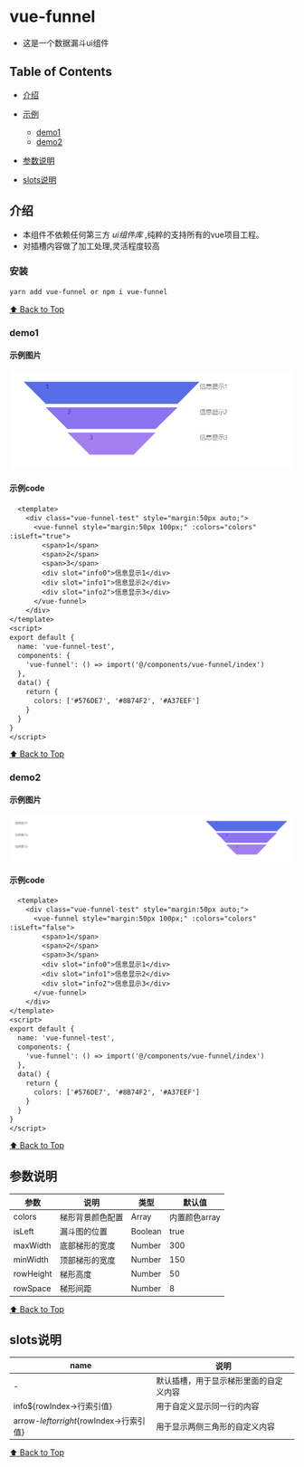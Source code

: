 # vue-funnel
 * 这是一个数据漏斗ui组件


## Table of Contents <!-- omit in toc -->

* [介绍](#介绍)

* [示例](#demo)
  * [demo1](#demo1)
  * [demo2](#demo2)

* [参数说明](#参数说明)

* [slots说明](#slots说明)


## 介绍

  - 本组件不依赖任何第三方 _ui组件库_ ,纯粹的支持所有的vue项目工程。
  - 对插槽内容做了加工处理,灵活程度较高

### 安装

```sh
yarn add vue-funnel or npm i vue-funnel
```

[⬆ Back to Top](#table-of-contents)

### demo1
  #### 示例图片
  ![07-2019](./assets/funnel-demo1.jpg)

  #### 示例code
  ```vue
    <template>
      <div class="vue-funnel-test" style="margin:50px auto;">
        <vue-funnel style="margin:50px 100px;" :colors="colors" :isLeft="true">
          <span>1</span>
          <span>2</span>
          <span>3</span>
          <div slot="info0">信息显示1</div>
          <div slot="info1">信息显示2</div>
          <div slot="info2">信息显示3</div>
        </vue-funnel>
      </div>
  </template>
  <script>
  export default {
    name: 'vue-funnel-test',
    components: {
      'vue-funnel': () => import('@/components/vue-funnel/index')
    },
    data() {
      return {
        colors: ['#576DE7', '#8B74F2', '#A37EEF']
      }
    }
  }
  </script>
  ```

[⬆ Back to Top](#table-of-contents)

### demo2

  #### 示例图片
  ![07-2019](./assets/funnel-demo2.jpg)

  #### 示例code
  ```vue
    <template>
      <div class="vue-funnel-test" style="margin:50px auto;">
        <vue-funnel style="margin:50px 100px;" :colors="colors" :isLeft="false">
          <span>1</span>
          <span>2</span>
          <span>3</span>
          <div slot="info0">信息显示1</div>
          <div slot="info1">信息显示2</div>
          <div slot="info2">信息显示3</div>
        </vue-funnel>
      </div>
  </template>
  <script>
  export default {
    name: 'vue-funnel-test',
    components: {
      'vue-funnel': () => import('@/components/vue-funnel/index')
    },
    data() {
      return {
        colors: ['#576DE7', '#8B74F2', '#A37EEF']
      }
    }
  }
  </script>
  ```
[⬆ Back to Top](#table-of-contents)

## 参数说明

| 参数      | 说明             | 类型    | 默认值        |
|-----------|------------------|---------|---------------|
| colors    | 梯形背景颜色配置 | Array   | 内置颜色array |
| isLeft    | 漏斗图的位置     | Boolean | true          |
| maxWidth  | 底部梯形的宽度   | Number  | 300           |
| minWidth  | 顶部梯形的宽度   | Number  | 150           |
| rowHeight | 梯形高度         | Number  | 50            |
| rowSpace  | 梯形间距         | Number  | 8             |

[⬆ Back to Top](#table-of-contents)

## slots说明

| name                                        | 说明                                   |
|---------------------------------------------|----------------------------------------|
| -                                           | 默认插槽，用于显示梯形里面的自定义内容 |
| info${rowIndex->行索引值}                   | 用于自定义显示同一行的内容             |
| arrow-${left or right}${rowIndex->行索引值} | 用于显示两侧三角形的自定义内容         |

[⬆ Back to Top](#table-of-contents)
